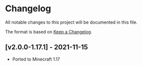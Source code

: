 # Changelog
All notable changes to this project will be documented in this file.

The format is based on [Keep a Changelog].

## [v2.0.0-1.17.1] - 2021-11-15
- Ported to Minecraft 1.17

[Keep a Changelog]: https://keepachangelog.com/en/1.0.0/
[Puzzles Lib]: https://www.curseforge.com/minecraft/mc-mods/puzzles-lib
